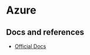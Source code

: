# Azure 


## Docs and references
- [Official Docs](https://docs.microsoft.com/es-mx/azure/?product=popular)


